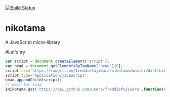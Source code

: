 [![Build Status](https://travis-ci.org/freddiefujiwara/nikotama.svg?branch=master)](https://travis-ci.org/freddiefujiwara/nikotama)
# nikotama
A JavaScript micro-library

#Let's try 
```javascript
var script = document.createElement('script'); 
var head = document.getElementsByTagName('head')[0];
script.src='https://rawgit.com/freddiefujiwara/nikotama/master/dist/nikotama.bundle.js';
script.type='application/javascript';
head.appendChild(script);
// wait for load
$nikotama.get('https://api.github.com/users/freddiefujiwara',function(data){console.log(data);});
```
